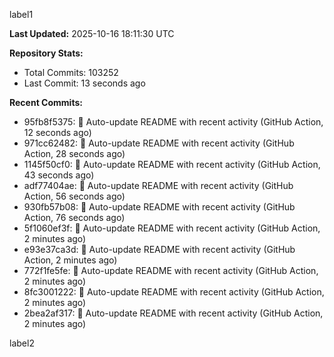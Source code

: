 
label1 
<!-- ACTIVITY_START -->
**Last Updated:** 2025-10-16 18:11:30 UTC

**Repository Stats:**
- Total Commits: 103252
- Last Commit: 13 seconds ago

**Recent Commits:**
- 95fb8f5375: 🤖 Auto-update README with recent activity (GitHub Action, 12 seconds ago)
- 971cc62482: 🤖 Auto-update README with recent activity (GitHub Action, 28 seconds ago)
- 1145f50cf0: 🤖 Auto-update README with recent activity (GitHub Action, 43 seconds ago)
- adf77404ae: 🤖 Auto-update README with recent activity (GitHub Action, 56 seconds ago)
- 930fb57b08: 🤖 Auto-update README with recent activity (GitHub Action, 76 seconds ago)
- 5f1060ef3f: 🤖 Auto-update README with recent activity (GitHub Action, 2 minutes ago)
- e93e37ca3d: 🤖 Auto-update README with recent activity (GitHub Action, 2 minutes ago)
- 772f1fe5fe: 🤖 Auto-update README with recent activity (GitHub Action, 2 minutes ago)
- 8fc3001222: 🤖 Auto-update README with recent activity (GitHub Action, 2 minutes ago)
- 2bea2af317: 🤖 Auto-update README with recent activity (GitHub Action, 2 minutes ago)
<!-- ACTIVITY_END -->

label2
